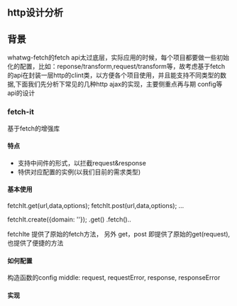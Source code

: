 http设计分析
---

## 背景
whatwg-fetch的fetch api太过底层，实际应用的时候，每个项目都要做一些初始化的配置，比如：reponse/transform,request/transform等，故考虑基于fetch的api在封装一层http的clint类，以方便各个项目使用，并且能支持不同类型的数据,下面我们先分析下常见的几种http ajax的实现，主要侧重点再与期 config等api的设计

### fetch-it
基于fetch的增强库
#### 特点

- 支持中间件的形式，以拦截request&response
- 特供对应配置的实例(以我们目前的需求类型)

#### 基本使用

fetchIt.get(url,data,options);
fetchIt.post(url,data,options);
...

fetchIt.create({domain: ''});
    .get()
    .fetch()..

fetchIte 提供了原始的fetch方法，
另外 get，post 即提供了原始的get(request),也提供了便捷的方法

#### 如何配置
构造函数的config
middle: request, requestError, response, responseError

#### 实现



